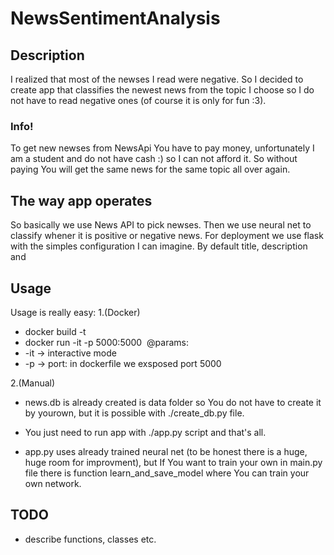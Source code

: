 # NewsSentimentAnalysis
## Description
I realized that most of the newses I read were negative. So I decided to create
app that classifies the newest news from the topic I choose so I do not have to 
read negative ones (of course it is only for fun :3).

### Info!
To get new newses from NewsApi You have to pay money, unfortunately I am a student 
and do not have cash :) so I can not afford it. So without paying You will get
the same news for the same topic all over again.

## The way app operates 
So basically we use News API to pick newses. Then we use neural net to classify
whener it is positive or negative news. For deployment we use flask with the 
simples configuration I can imagine. By default title, description and 

## Usage
Usage is really easy:
1.(Docker)
 - docker build -t <choose image name> 
 - docker run -it -p 5000:5000 <image name>
 @params:
 - -it -> interactive mode
 - -p -> port: in dockerfile we exsposed port 5000

2.(Manual)
 - news.db is already created is data folder so You do not have to create it
 by yourown, but it is possible with ./create_db.py file.
 
 - You just need to run app with ./app.py script and that's all.

 - app.py uses already trained neural net (to be honest there is a huge, huge 
 room for improvment), but If You want to train your own in main.py file there
 is function learn_and_save_model where You can train your own network.

## TODO
 - describe functions, classes etc.


